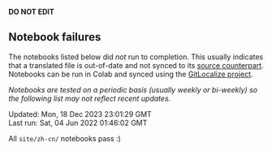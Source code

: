 __DO NOT EDIT__

## Notebook failures

The notebooks listed below did *not* run to completion. This usually indicates
that a translated file is out-of-date and not synced to its
[source counterpart](../en-snapshot/). Notebooks can be run in Colab and synced
using the [GitLocalize project](https://gitlocalize.com/tensorflow/docs-l10n).

*Notebooks are tested on a periodic basis (usually weekly or bi-weekly) so the
following list may not reflect recent updates.*

Updated: Mon, 18 Dec 2023 23:01:29 GMT<br/>
Last run: Sat, 04 Jun 2022 01:46:02 GMT

All <code>site/zh-cn/</code> notebooks pass :)

